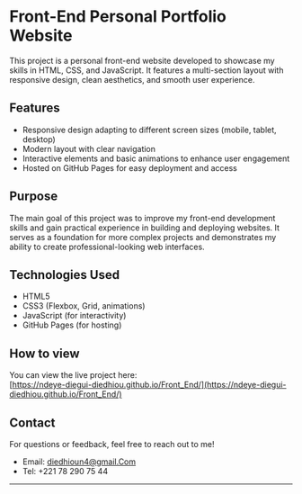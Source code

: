 # Front-End Personal Portfolio Website

This project is a personal front-end website developed to showcase my skills in HTML, CSS, and JavaScript. It features a multi-section layout with responsive design, clean aesthetics, and smooth user experience.

## Features
- Responsive design adapting to different screen sizes (mobile, tablet, desktop)  
- Modern layout with clear navigation  
- Interactive elements and basic animations to enhance user engagement  
- Hosted on GitHub Pages for easy deployment and access  

## Purpose
The main goal of this project was to improve my front-end development skills and gain practical experience in building and deploying websites. It serves as a foundation for more complex projects and demonstrates my ability to create professional-looking web interfaces.

## Technologies Used
- HTML5  
- CSS3 (Flexbox, Grid, animations)  
- JavaScript (for interactivity)  
- GitHub Pages (for hosting)

## How to view
You can view the live project here:  
[https://ndeye-diegui-diedhiou.github.io/Front_End/](https://ndeye-diegui-diedhiou.github.io/Front_End/)

## Contact
For questions or feedback, feel free to reach out to me!
- Email: diedhioun4@gmail.Com
- Tel: +221 78 290 75 44

---

